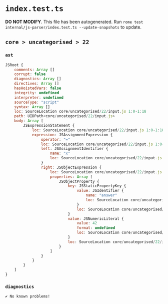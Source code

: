 # `index.test.ts`

**DO NOT MODIFY**. This file has been autogenerated. Run `rome test internal/js-parser/index.test.ts --update-snapshots` to update.

## `core > uncategorised > 22`

### `ast`

```javascript
JSRoot {
	comments: Array []
	corrupt: false
	diagnostics: Array []
	directives: Array []
	hasHoistedVars: false
	integrity: undefined
	interpreter: undefined
	sourceType: "script"
	syntax: Array []
	loc: SourceLocation core/uncategorised/22/input.js 1:0-1:18
	path: UIDPath<core/uncategorised/22/input.js>
	body: Array [
		JSExpressionStatement {
			loc: SourceLocation core/uncategorised/22/input.js 1:0-1:18
			expression: JSAssignmentExpression {
				operator: "="
				loc: SourceLocation core/uncategorised/22/input.js 1:0-1:18
				left: JSAssignmentIdentifier {
					name: "x"
					loc: SourceLocation core/uncategorised/22/input.js 1:0-1:1 (x)
				}
				right: JSObjectExpression {
					loc: SourceLocation core/uncategorised/22/input.js 1:4-1:18
					properties: Array [
						JSObjectProperty {
							key: JSStaticPropertyKey {
								value: JSIdentifier {
									name: "answer"
									loc: SourceLocation core/uncategorised/22/input.js 1:6-1:12 (answer)
								}
								loc: SourceLocation core/uncategorised/22/input.js 1:6-1:12
							}
							value: JSNumericLiteral {
								value: 42
								format: undefined
								loc: SourceLocation core/uncategorised/22/input.js 1:14-1:16
							}
							loc: SourceLocation core/uncategorised/22/input.js 1:6-1:16
						}
					]
				}
			}
		}
	]
}
```

### `diagnostics`

```
✔ No known problems!

```
